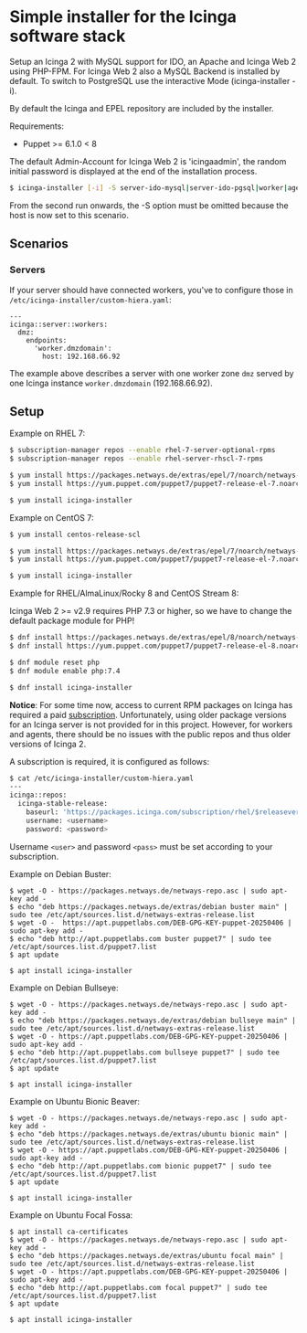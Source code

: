 # Simple installer for the Icinga software stack

Setup an Icinga 2 with MySQL support for IDO, an Apache and Icinga Web 2 using PHP-FPM. For Icinga Web 2 also a MySQL Backend is installed by default. To switch to PostgreSQL use the interactive Mode (icinga-installer -i).

By default the Icinga and EPEL repository are included by the installer.

Requirements:
 * Puppet >= 6.1.0 < 8

The default Admin-Account for Icinga Web 2 is 'icingaadmin', the random initial password is displayed at the end of the installation process.

```bash
$ icinga-installer [-i] -S server-ido-mysql|server-ido-pgsql|worker|agent
```

From the second run onwards, the -S option must be omitted because the host is now set to this scenario.


## Scenarios

### Servers

If your server should have connected workers, you've to configure those in `/etc/icinga-installer/custom-hiera.yaml`:

```
---
icinga::server::workers:
  dmz:
    endpoints:
      'worker.dmzdomain':
        host: 192.168.66.92
```

The example above describes a server with one worker zone `dmz` served by one Icinga instance `worker.dmzdomain` (192.168.66.92).


## Setup

Example on RHEL 7:

```bash
$ subscription-manager repos --enable rhel-7-server-optional-rpms
$ subscription-manager repos --enable rhel-server-rhscl-7-rpms

$ yum install https://packages.netways.de/extras/epel/7/noarch/netways-extras-release/netways-extras-release-7-1.el7.netways.noarch.rpm
$ yum install https://yum.puppet.com/puppet7/puppet7-release-el-7.noarch.rpm

$ yum install icinga-installer
```

Example on CentOS 7:

```bash
$ yum install centos-release-scl

$ yum install https://packages.netways.de/extras/epel/7/noarch/netways-extras-release/netways-extras-release-7-1.el7.netways.noarch.rpm
$ yum install https://yum.puppet.com/puppet7/puppet7-release-el-7.noarch.rpm

$ yum install icinga-installer
```

Example for RHEL/AlmaLinux/Rocky 8 and CentOS Stream 8:

Icinga Web 2 >= v2.9 requires PHP 7.3 or higher, so we have to change the default package module for PHP!

```bash
$ dnf install https://packages.netways.de/extras/epel/8/noarch/netways-extras-release/netways-extras-release-8-1.el8.netways.noarch.rpm
$ dnf install https://yum.puppet.com/puppet7/puppet7-release-el-8.noarch.rpm

$ dnf module reset php
$ dnf module enable php:7.4

$ dnf install icinga-installer
```

**Notice**: For some time now, access to current RPM packages on Icinga has required a paid [subscription](https://icinga.com/subscription). Unfortunately, using older package versions for an Icinga server is not provided for in this project. However, for workers and agents, there should be no issues with the public repos and thus older versions of Icinga 2.

A subscription is required, it is configured as follows:

```bash
$ cat /etc/icinga-installer/custom-hiera.yaml
---
icinga::repos:
  icinga-stable-release:
    baseurl: 'https://packages.icinga.com/subscription/rhel/$releasever/release/'
    username: <username>
    password: <password>
```

Username `<user>` and password `<pass>` must be set according to your subscription.

Example on Debian Buster:

```
$ wget -O - https://packages.netways.de/netways-repo.asc | sudo apt-key add -
$ echo "deb https://packages.netways.de/extras/debian buster main" | sudo tee /etc/apt/sources.list.d/netways-extras-release.list
$ wget -O -  https://apt.puppetlabs.com/DEB-GPG-KEY-puppet-20250406 | sudo apt-key add -
$ echo "deb http://apt.puppetlabs.com buster puppet7" | sudo tee /etc/apt/sources.list.d/puppet7.list
$ apt update

$ apt install icinga-installer
```

Example on Debian Bullseye:

```
$ wget -O - https://packages.netways.de/netways-repo.asc | sudo apt-key add -
$ echo "deb https://packages.netways.de/extras/debian bullseye main" | sudo tee /etc/apt/sources.list.d/netways-extras-release.list
$ wget -O - https://apt.puppetlabs.com/DEB-GPG-KEY-puppet-20250406 | sudo apt-key add -
$ echo "deb http://apt.puppetlabs.com bullseye puppet7" | sudo tee /etc/apt/sources.list.d/puppet7.list
$ apt update

$ apt install icinga-installer
```

Example on Ubuntu Bionic Beaver:

```
$ wget -O - https://packages.netways.de/netways-repo.asc | sudo apt-key add -
$ echo "deb https://packages.netways.de/extras/ubuntu bionic main" | sudo tee /etc/apt/sources.list.d/netways-extras-release.list
$ wget -O - https://apt.puppetlabs.com/DEB-GPG-KEY-puppet-20250406 | sudo apt-key add -
$ echo "deb http://apt.puppetlabs.com bionic puppet7" | sudo tee /etc/apt/sources.list.d/puppet7.list
$ apt update

$ apt install icinga-installer
```

Example on Ubuntu Focal Fossa:

```
$ apt install ca-certificates
$ wget -O - https://packages.netways.de/netways-repo.asc | sudo apt-key add -
$ echo "deb https://packages.netways.de/extras/ubuntu focal main" | sudo tee /etc/apt/sources.list.d/netways-extras-release.list
$ wget -O - https://apt.puppetlabs.com/DEB-GPG-KEY-puppet-20250406 | sudo apt-key add -
$ echo "deb http://apt.puppetlabs.com focal puppet7" | sudo tee /etc/apt/sources.list.d/puppet7.list
$ apt update

$ apt install icinga-installer
```

